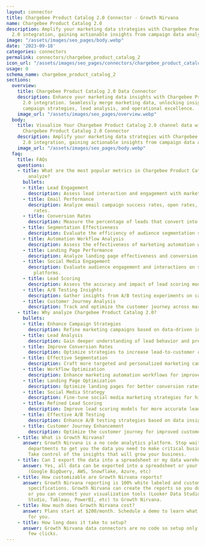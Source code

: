 ```yaml
---
layout: connector
title: Chargebee Product Catalog 2.0 Connector - Growth Nirvana
name: Chargebee Product Catalog 2.0
description: Amplify your marketing data strategies with Chargebee Product Catalog
  2.0 integration, gaining actionable insights from campaign data analysis.
image: "/assets/images/seo_pages/body.webp"
date: '2023-09-18'
categories: connectors
permalink: connectors/chargebee_product_catalog_2
icon_url: "/assets/images/seo_pages/connectors/chargebee_product_catalog_2"
usage: 0
schema_name: chargebee_product_catalog_2
sections:
  overview:
    title: Chargebee Product Catalog 2.0 Data Connector
    description: Enhance your marketing data insights with Chargebee Product Catalog
      2.0 integration. Seamlessly merge marketing data, unlocking insights that shape
      campaign strategies, lead analysis, and operational excellence.
    image_url: "/assets/images/seo_pages/overview.webp"
  body:
    title: Visualize Your Chargebee Product Catalog 2.0 channel data with Growth Nirvana's
      Chargebee Product Catalog 2.0 Connector
    description: Amplify your marketing data strategies with Chargebee Product Catalog
      2.0 integration, gaining actionable insights from campaign data analysis.
    image_url: "/assets/images/seo_pages/body.webp"
  faq:
    title: FAQs
    questions:
    - title: What are the most popular metrics in Chargebee Product Catalog 2.0 to
        analyze?
      bullets:
      - title: Lead Engagement
        description: Assess lead interaction and engagement with marketing materials.
      - title: Email Performance
        description: Analyze email campaign success rates, open rates, and click-through
          rates.
      - title: Conversion Rates
        description: Measure the percentage of leads that convert into customers.
      - title: Segmentation Effectiveness
        description: Evaluate the efficiency of audience segmentation strategies.
      - title: Automation Workflow Analysis
        description: Assess the effectiveness of marketing automation workflows.
      - title: Landing Page Performance
        description: Analyze landing page effectiveness and conversion rates.
      - title: Social Media Engagement
        description: Evaluate audience engagement and interactions on social media
          platforms.
      - title: Lead Scoring
        description: Assess the accuracy and impact of lead scoring models.
      - title: A/B Testing Insights
        description: Gather insights from A/B testing experiments on campaigns.
      - title: Customer Journey Analysis
        description: Track and optimize the customer journey across marketing touchpoints.
    - title: Why analyze Chargebee Product Catalog 2.0?
      bullets:
      - title: Enhance Campaign Strategies
        description: Refine marketing campaigns based on data-driven insights.
      - title: Lead Analysis
        description: Gain deeper understanding of lead behavior and preferences.
      - title: Improve Conversion Rates
        description: Optimize strategies to increase lead-to-customer conversion rates.
      - title: Effective Segmentation
        description: Craft more targeted and personalized marketing campaigns.
      - title: Workflow Optimization
        description: Enhance marketing automation workflows for improved results.
      - title: Landing Page Optimization
        description: Optimize landing pages for better conversion rates.
      - title: Social Media Strategy
        description: Fine-tune social media marketing strategies for higher engagement.
      - title: Refined Lead Scoring
        description: Improve lead scoring models for more accurate lead prioritization.
      - title: Effective A/B Testing
        description: Enhance A/B testing strategies based on data insights.
      - title: Customer Journey Enhancement
        description: Optimize the customer journey for improved customer experiences.
    - title: What is Growth Nirvana?
      answer: Growth Nirvana is a no code analytics platform. Stop waiting for other
        departments to get you the data you need to make critical business decisions.
        Take control of the insights that will grow your business.
    - title: Can I export the data into a spreadsheet or my data warehouse?
      answer: Yes, all data can be exported into a spreadsheet or your data warehouse
        (Google BigQuery, AWS, Snowflake, Azure, etc)
    - title: How customizable are Growth Nirvana reports?
      answer: Growth Nirvana reporting is 100% white labeled and customized to your
        specifications. Growth Nirvana can create the reports so you don’t have to
        or you can connect your visualization tools (Looker Data Studio/Google Data
        Studio, Tableau, PowerBI, etc) to Growth Nirvana.
    - title: How much does Growth Nirvana cost?
      answer: Plans start at $200/month. Schedule a demo to learn what plan is best
        for you.
    - title: How long does it take to setup?
      answer: Growth Nirvana data connectors are no code so setup only requires a
        few clicks.
---
```

